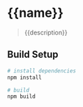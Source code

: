 # {{name}}

> {{description}}

## Build Setup

``` bash
# install dependencies
npm install

# build
npm build
```
